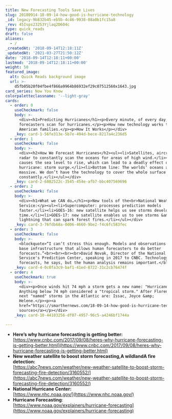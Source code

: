 ```yaml
---
title: New Forecasting Tools Save Lives
slug: 20180914-18-09-14-how-good-is-hurricane-technology
_id: legacy-9b832b45-eb5b-4c46-9938-08a0b1fc15a8
_rev: 45Isps23253Yjlaq2D6O4c
type: quick_reads
draft: false
aliases:
  - /
_createdAt: '2018-09-14T12:18:11Z'
_updatedAt: '2021-03-27T21:50:12Z'
date: '2018-09-14T12:18:11+00:00'
lastmod: '2018-09-14T12:18:11+00:00'
weight: 50
featured_image:
  alt: Quick Reads background image
  url: >-
    d5fb05b20f04fbe4f866a9964b86932ef29c07512560x1643.jpg
card_series: Now You Know
colorpaletteclassname: '--light-gray'
cards:
  - order: 0
    useCheckmark: false
    body: >-
      <div><h1>Predicting Hurricanes</h1><p>Every minute, of every day,
      forecasters scan for hurricanes.</p><p>How new technology works to save
      American families.</p><p>How It Works</p></div>
    _key: card-1-56fe313e-5b7e-494d-bece-8217a4c236d5
  - order: 1
    useCheckmark: false
    body: >-
      <div><h2>How We Forecast Hurricanes</h2><ul><li>Satellites, aircraft use
      radar to constantly scan the oceans for areas of high wind.</li><li>Wind
      causes the sea level to rise, which can lead to a deadly effect of a
      hurricane: storm surge.</li><li>Bottom line: The worlds’ oceans are
      massive. We don’t have the technology to cover the whole surface
      constantly.</li></ul></div>
    _key: card-2-6882522c-3545-454e-afb7-bbc407569696
  - order: 2
    useCheckmark: false
    body: >-
      <div><h1>What we CAN do…</h1><p>New tools of the<br>National Weather
      Service:</p><ul><li>Supercomputer: processes prediction models
      faster.</li><li>GOES-16: new satellite helps us see storms develop in real
      time.</li><li>GOES-17: new satellite enables us to see storms &amp;
      lightning that can spark forest fires.</li></ul></div>
    _key: card-3-76fdb68a-0d06-4660-9be2-f4c6fc583fec
  - order: 3
    useCheckmark: false
    body: >-
      <blockquote>“I can’t stress this enough. Models and observations are the
      base infrastructure that allows human forecasters to do better
      forecasts.”<br><br><br><br>David Novak, Director of the National Weather
      Service's Prediction Center, speaking in 2017 to CNBC. Technology helps
      forecasts, he says, but the human analysis remains important.</blockquote>
    _key: card-4-0c0fa3c9-baf1-41ed-8722-31c2cb76474f
  - order: 4
    useCheckmark: true
    body: >-
      <div><p>Once winds hit 74 mph a storm gets a new name: "Hurricane".
      Anything below 74 mph considered a "tropical storm." After Florence, the
      next "named" storms in the Atlantic are: Issac, Joyce &amp;
      Helene.</p><p><a
      href="https://smarthernews.com/18-09-14-how-good-is-hurricane-technology/">view
      sources</a></p></div>
    _key: card-10-44103256-df07-4957-96c5-a4246bf1744a

---
```

* **Here’s why hurricane forecasting is getting better:**  
[https://www.cnbc.com/2017/09/08/heres-why-hurricane-forecasting-is-getting-better.html](https://www.cnbc.com/2017/09/08/heres-why-hurricane-forecasting-is-getting-better.html)
* **New weather satellite to boost storm forecasting,A wildlandA fire detection:**  
[https://abc7news.com/weather/new-weather-satellite-to-boost-storm-forecasting-fire-detection/3160552/](https://abc7news.com/weather/new-weather-satellite-to-boost-storm-forecasting-fire-detection/3160552/)
* **National Hurricane Center:**  
[https://www.nhc.noaa.gov/](https://www.nhc.noaa.gov/)
* **Hurricane Forecasting**:  
[https://www.noaa.gov/explainers/hurricane-forecasting](https://www.noaa.gov/explainers/hurricane-forecasting)